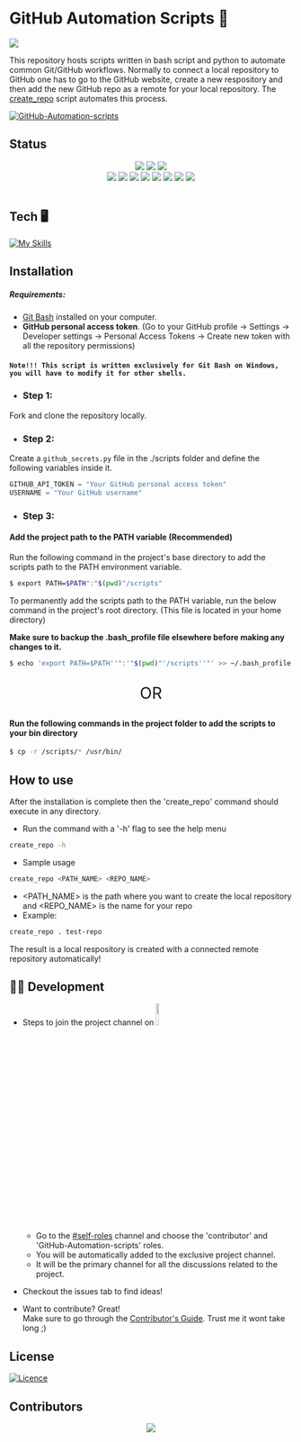 # GitHub Automation Scripts 🤖
![](https://github.com/sahil-sagwekar2652/GitHub-Automation-scripts/workflows/Flake8Linter/badge.svg)

This repository hosts scripts written in bash script and python to automate common Git/GitHub workflows. Normally to connect a local repository to GitHub one has to go to the GitHub website, create a new respository and then add the new GitHub repo as a remote for your local repository. The [create_repo](scripts/create_repo) script automates this process.

[![GitHub-Automation-scripts](https://github-readme-stats.vercel.app/api/pin/?username=sahil-sagwekar2652&repo=GitHub-Automation-scripts&theme=dark)](https://github.com/sahil-sagwekar2652/GitHub-Automation-scripts)<br/>

## Status
<div align="center">
<img src="https://forthebadge.com/images/badges/built-with-love.svg" />
<img src="https://forthebadge.com/images/badges/uses-brains.svg" />
<img src="https://forthebadge.com/images/badges/powered-by-responsibility.svg" />
 <br>
  <img src="https://img.shields.io/github/repo-size/sahil-sagwekar2652/GitHub-Automation-scripts?style=for-the-badge" />
  <img src="https://img.shields.io/github/issues/sahil-sagwekar2652/Github-Automation-scripts?style=for-the-badge" />
  <img src="https://img.shields.io/github/issues-closed-raw/sahil-sagwekar2652/Github-Automation-scripts?style=for-the-badge" />
  
  <img src="https://img.shields.io/github/forks/sahil-sagwekar2652/GitHub-Automation-scripts?style=for-the-badge" />
  <img src="https://img.shields.io/github/issues-pr/sahil-sagwekar2652/GitHub-Automation-scripts?style=for-the-badge" />
  <img src="https://img.shields.io/github/issues-pr-closed-raw/sahil-sagwekar2652/GitHub-Automation-scripts?style=for-the-badge" />
  <img src="https://img.shields.io/github/stars/sahil-sagwekar2652/GitHub-Automation-scripts?style=for-the-badge" />
  <img src="https://img.shields.io/github/contributors/sahil-sagwekar2652/GitHUb-Automation-scripts?style=for-the-badge" />
  </div>
<br>

## Tech 🖥️
[![My Skills](https://skillicons.dev/icons?i=py,bash,git,github&perline=4)](https://skillicons.dev)

## Installation
##### Requirements:
- [Git Bash](https://git-scm.com/downloads) installed on your computer.
- **GitHub personal access token**. (Go to your GitHub profile -> Settings -> Developer settings -> Personal Access Tokens -> Create new token with all the repository permissions)


#### ```Note!!! This script is written exclusively for Git Bash on Windows, you will have to modify it for other shells.```

- ### Step 1:
Fork and clone the repository locally.

- ### Step 2:
Create a ```github_secrets.py``` file in the ./scripts folder and define the following variables inside it.

```py
GITHUB_API_TOKEN = "Your GitHub personal access token"
USERNAME = "Your GitHub username"
```

- ### Step 3:

#### Add the project path to the PATH variable (Recommended)

Run the following command in the project's base directory to add the scripts path to the PATH environment variable.

```sh
$ export PATH=$PATH":"$(pwd)"/scripts"
```

To permanently add the scripts path to the PATH variable, run the below command in the project's root directory. (This file is located in your home directory)  

**Make sure to backup the .bash_profile file elsewhere before making any changes to it.**

```sh
$ echo 'export PATH=$PATH''":'"$(pwd)"'/scripts''"' >> ~/.bash_profile
```

<p style="text-align:center;font-size:1.75rem">OR</p>

#### Run the following commands in the project folder to add the scripts to your bin directory
```sh
$ cp -r /scripts/* /usr/bin/
```

## How to use
After the installation is complete then the 'create_repo' command should execute in any directory.

- Run the command with a '-h' flag to see the help menu
```sh
create_repo -h
```
- Sample usage
```sh
create_repo <PATH_NAME> <REPO_NAME>
```
- <PATH_NAME> is the path where you want to create the local repository and <REPO_NAME> is the name for your repo
- Example:
```sh
create_repo . test-repo
```
The result is a local respository is created with a connected remote repository automatically!


## 👨‍💻 Development

- Steps to join the project channel on  <a href="https://discord.com/channels/1099745007172329592/1099745007675646042"><img src="https://assets-global.website-files.com/6257adef93867e50d84d30e2/636e0b5061df29d55a92d945_full_logo_blurple_RGB.svg" width="10%"></a>

    - Go to the [#self-roles](https://discord.com/channels/1099745007172329592/1099745007675646042) channel and choose the 'contributor' and 'GitHub-Automation-scripts' roles.
    - You will be automatically added to the exclusive project channel.
    - It will be the primary channel for all the discussions related to the project.  
  
- Checkout the issues tab to find ideas!

- Want to contribute? Great!  
Make sure to go through the [Contributor's Guide](CONTRIBUTING.md). Trust me it wont take long ;)


## License

[![Licence](https://img.shields.io/github/license/Ileriayo/markdown-badges?style=for-the-badge)](LICENSE)


## Contributors

<p align="center"
   <a href="https://github.com/sahil-sagwekar2652/GitHub-Automation-scripts/graphs/contributors">
  <img src="https://contrib.rocks/image?repo=sahil-sagwekar2652/GitHub-Automation-scripts" />
</a></p>
